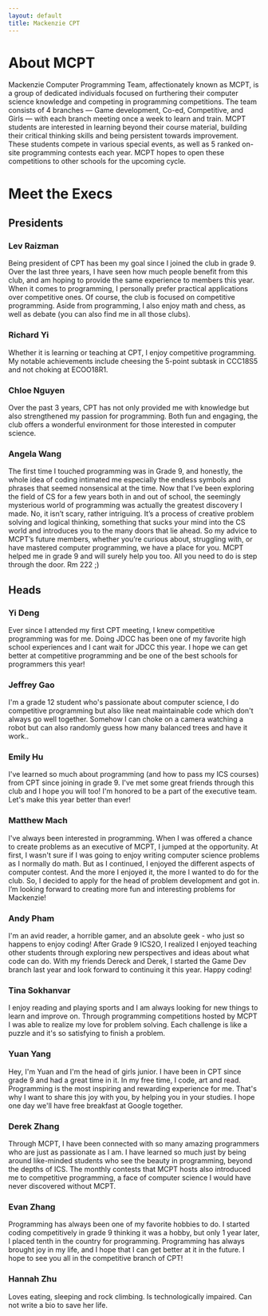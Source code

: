 ```yaml
---
layout: default
title: Mackenzie CPT
---
```


# About MCPT
Mackenzie Computer Programming Team, affectionately known as MCPT, is a group of dedicated individuals focused on furthering their computer science knowledge and competing in programming competitions.  The team consists of 4 branches — Game development, Co-ed, Competitive, and Girls — with each branch meeting once a week to learn and train.  MCPT students are interested in learning beyond their course material, building their critical thinking skills and being persistent towards improvement.  These students compete in various special events, as well as 5 ranked on-site programming contests each year.  MCPT hopes to open these competitions to other schools for the upcoming cycle.

# Meet the Execs

## Presidents

### Lev Raizman
Being president of CPT has been my goal since I joined the club in grade 9. Over the last three years, I have seen how much people benefit from this club, and am hoping to provide the same experience to members this year. When it comes to programming, I personally prefer practical applications over competitive ones. Of course, the club is focused on competitive programming. Aside from programming, I also enjoy math and chess, as well as debate (you can also find me in all those clubs).

### Richard Yi
Whether it is learning or teaching at CPT, I enjoy competitive programming. My notable achievements include cheesing the 5-point subtask in CCC18S5 and not choking at ECOO18R1.

### Chloe Nguyen
Over the past 3 years, CPT has not only provided me with knowledge but also strengthened my passion for programming. Both fun and engaging, the club offers a wonderful environment for those interested in computer science.

### Angela Wang
The first time I touched programming was in Grade 9, and honestly, the whole idea of coding intimated me especially the endless symbols and phrases that seemed nonsensical at the time. Now that I’ve been exploring the field of CS for a few years both in and out of school, the seemingly mysterious world of programming was actually the greatest discovery I made. No, it isn’t scary, rather intriguing. It’s a process of creative problem solving and logical thinking, something that sucks your mind into the CS world and introduces you to the many doors that lie ahead. So my advice to MCPT’s future members, whether you’re curious about, struggling with, or have mastered computer programming, we have a place for you. MCPT helped me in grade 9 and will surely help you too. All you need to do is step through the door. Rm 222 ;)

## Heads

### Yi Deng
Ever since I attended my first CPT meeting, I knew competitive programming was for me. Doing JDCC has been one of my favorite high school experiences  and I cant wait for JDCC this year. I hope we can get better at competitive programming and be one of the best schools for programmers this year! 

### Jeffrey Gao
I'm a grade 12 student who's passionate about computer science, I do competitive programming but also like neat maintainable code which don't always go well together. Somehow I can choke on a camera watching a robot but can also randomly guess how many balanced trees and have it work..

### Emily Hu
I've learned so much about programming (and how to pass my ICS courses) from CPT since joining in grade 9. I've met some great friends through this club and I hope you will too! I'm honored to be a part of the executive team. Let's make this year better than ever!

### Matthew Mach
I've always been interested in programming. When I was offered a chance to create problems as an executive of MCPT, I jumped at the opportunity. At first, I wasn't sure if I was going to enjoy writing computer science problems as I normally do math. But as I continued, I enjoyed the different aspects of computer contest. And the more I enjoyed it, the more I wanted to do for the club. So, I decided to apply for the head of problem development and got in. I’m looking forward to creating more fun and interesting problems for Mackenzie!

### Andy Pham
I'm an avid reader, a horrible gamer,  and an absolute geek - who just so happens to enjoy coding! After Grade 9 ICS2O, I realized I enjoyed teaching other students through exploring new perspectives and ideas about what code can do. With my friends Dereck and Derek, I started the Game Dev branch last year and look forward to continuing it this year. Happy coding!

### Tina Sokhanvar
I enjoy reading and playing sports and I am always looking for new things to learn and improve on. Through programming competitions hosted by MCPT I was able to realize my love for problem solving. Each challenge is like a puzzle and it's so satisfying to finish a problem. 

### Yuan Yang
Hey, I'm Yuan and I'm the head of girls junior. I have been in CPT since grade 9 and had a great time in it. In my free time, I code, art and read. Programming is the most inspiring and rewarding experience for me. That's why I want to share this joy with you, by helping you in your studies. I hope one day we'll have free breakfast at Google together.

### Derek Zhang
Through MCPT, I have been connected with so many amazing programmers who are just as passionate as I am. I have learned so much just by being around like-minded students who see the beauty in programming, beyond the depths of ICS. The monthly contests that MCPT hosts also introduced me to competitive programming, a face of computer science I would have never discovered without MCPT.

### Evan Zhang
Programming has always been one of my favorite hobbies to do. I started coding competitively in grade 9 thinking it was a hobby, but only 1 year later, I placed tenth in the country for programming. Programming has always brought joy in my life, and I hope that I can get better at it in the future.  I hope to see you all in the competitive branch of CPT!

### Hannah Zhu
Loves eating, sleeping and rock climbing. Is technologically impaired. Can not write a bio to save her life.
